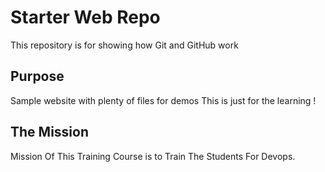 # Starter Web Repo

This repository is for showing how Git and GitHub work

## Purpose

Sample website with plenty of files for demos
This is just for the learning !

## The Mission

Mission Of This Training Course is to Train The Students For Devops.
